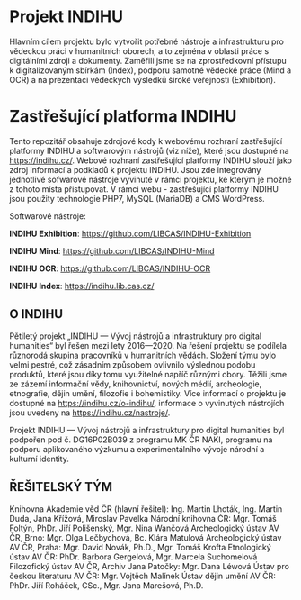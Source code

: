 # Projekt INDIHU
Hlavním cílem projektu bylo vytvořit potřebné nástroje a infrastrukturu pro vědeckou práci v humanitních oborech, a to zejména v oblasti práce s digitálními zdroji a dokumenty. Zaměřili jsme se na zprostředkovní přístupu k digitalizovaným sbírkám (Index), podporu samotné vědecké práce (Mind a OCR) a na prezentaci vědeckých výsledků široké veřejnosti (Exhibition).

# Zastřešující platforma INDIHU

Tento repozitář obsahuje zdrojové kody k webovému rozhraní zastřešující platformy INDIHU a softwarovým nástrojů (viz níže), které jsou dostupné na https://indihu.cz/.
Webové rozhraní zastřešující platformy INDIHU slouží jako zdroj informací a podkladů k projektu INDIHU. Jsou zde integrovány jednotlivé sofwarové nástroje vyvinuté v rámci projektu, ke kterým je možné z tohoto místa přistupovat.
V rámci webu - zastřešující platformy INDIHU jsou použity technologie PHP7, MySQL (MariaDB) a CMS WordPress.

Softwarové nástroje:

**INDIHU Exhibition**: https://github.com/LIBCAS/INDIHU-Exhibition

**INDIHU Mind**: https://github.com/LIBCAS/INDIHU-Mind

**INDIHU OCR**: https://github.com/LIBCAS/INDIHU-OCR

**INDIHU Index**: https://indihu.lib.cas.cz/

## O INDIHU
Pětiletý projekt „INDIHU — Vývoj nástrojů a infrastruktury pro digital humanities“ byl řešen mezi lety 2016—2020. Na řešení projektu se podílela různorodá skupina pracovníků v humanitních vědách. Složení týmu bylo velmi pestré, což zásadním způsobem ovlivnilo výslednou podobu produktů, které jsou díky tomu využitelné napříč různými obory. Těžili jsme ze zázemí informační vědy, knihovnictví, nových médií, archeologie, etnografie, dějin umění, filozofie i bohemistiky. Více informací o projektu je dostupné na https://indihu.cz/o-indihu/, informace o vyvinutých nástrojích jsou uvedeny na https://indihu.cz/nastroje/.

Projekt INDIHU — Vývoj nástrojů a infrastruktury pro digital humanities byl podpořen pod č. DG16P02B039 z programu MK ČR NAKI, programu na podporu aplikovaného výzkumu a experimentálního vývoje národní a kulturní identity.

## ŘEŠITELSKÝ TÝM
Knihovna Akademie věd ČR (hlavní řešitel): Ing. Martin Lhoták, Ing. Martin Duda, Jana Křížová, Miroslav Pavelka
Národní knihovna ČR: Mgr. Tomáš Foltýn, PhDr. Jiří Polišenský, Mgr. Nina Wančová
Archeologický ústav AV ČR, Brno: Mgr. Olga Lečbychová, Bc. Klára Matulová
Archeologický ústav AV ČR, Praha: Mgr. David Novák, Ph.D., Mgr. Tomáš Krofta
Etnologický ústav AV ČR: PhDr. Barbora Gergelová, Mgr. Marcela Suchomelová
Filozofický ústav AV ČR, Archiv Jana Patočky: Mgr. Dana Léwová
Ústav pro českou literaturu AV ČR: Mgr. Vojtěch Malínek
Ústav dějin umění AV ČR: PhDr. Jiří Roháček, CSc., Mgr. Jana Marešová, Ph.D.


